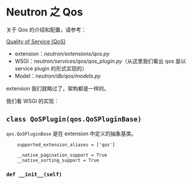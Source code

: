# Neutron 之 Qos

关于 Qos 的介绍和配置，请参考：

[Quality of Service (QoS)](https://docs.openstack.org/mitaka/networking-guide/config-qos.html)

* extension：*neutron/extensions/qos.py*
* WSGI：*neutron/services/qos/qos_plugin.py*（从这里我们看出 qos 是以 service plugin 的形式实现的）
* Model：*neutron/db/qos/models.py*

extension 我们就略过了，架构都是一样的。

我们看 WSGI 的实现：

## `class QoSPlugin(qos.QoSPluginBase)`

`qos.QoSPluginBase` 是在 extension 中定义的抽象基类。

```
    supported_extension_aliases = ['qos']
 
    __native_pagination_support = True
    __native_sorting_support = True
```

### `def __init__(self)`



























